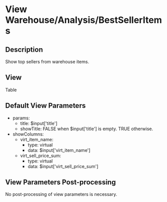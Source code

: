 # View Warehouse/Analysis/BestSellerItems

## Description

Show top sellers from warehouse items.

## View

Table

## Default View Parameters

* params:
  * title: $input['title']
  * showTitle: FALSE when $input['title'] is empty. TRUE otherwise.
* showColumns:
  * virt_item_name:
    * type: virtual
    * data: $input['virt_item_name']
  * virt_sell_price_sum:
    * type: virtual
    * data: $input['virt_sell_price_sum']

## View Parameters Post-processing

No post-processing of view parameters is necessary.
